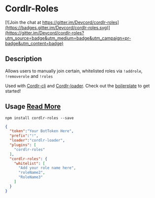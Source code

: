 # Cordlr-Roles

[![Join the chat at https://gitter.im/Devcord/cordlr-roles](https://badges.gitter.im/Devcord/cordlr-roles.svg)](https://gitter.im/Devcord/cordlr-roles?utm_source=badge&utm_medium=badge&utm_campaign=pr-badge&utm_content=badge)

## Description

Allows users to manually join certain, whitelisted roles via `!addrole`, `!removerole` and `!roles`

Used with [Cordlr-cli](https://github.com/Devcord/cordlr-cli) and [Cordlr-loader](https://github.com/Devcord/cordlr-loader). Check out the [boilerplate](https://github.com/Devcord/cordlr-server-boilerplate) to get started!

## Usage [Read More](https://github.com/Devcord/cordlr-server-boilerplate)

`npm install cordlr-roles --save`

```json
{
  "token":"Your BotToken Here",
  "prefix":"!",
  "loader":"cordlr-loader",
  "plugins": [
    "cordlr-roles"
  ],
  "cordlr-roles": {
    "whitelist": [
      "Add your role name here",
      "roleName2",
      "RoleName3"
    ]
  }
}
```